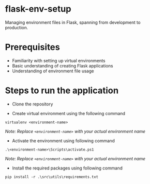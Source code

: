 # flask-env-setup
Managing environment files in Flask, spanning from development to production.

# Prerequisites
- Familiarity with setting up virtual environments
- Basic understanding of creating Flask applications
- Understanding of environment file usage

# Steps to run the application
- Clone the repository

- Create virtual environment using the following command
```
virtualenv <environment-name>
```
_Note: Replace `<environment-name>` with your actual environment name_

- Activate the environment using following command
```
.\<environment-name>\Scripts\activate.ps1
```
_Note: Replace `<environment-name>` with your actual environment name_

- Install the required packages using following command
```
pip install -r .\src\utils\requirements.txt
```
